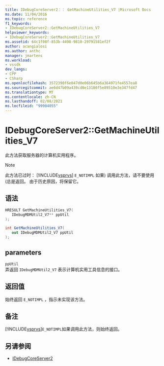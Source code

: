 ```yaml
---
title: IDebugCoreServer2：： GetMachineUtilities_V7 |Microsoft Docs
ms.date: 11/04/2016
ms.topic: reference
f1_keywords:
- IDebugCoreServer2::GetMachineUtilities_V7
helpviewer_keywords:
- IDebugCoreServer2::GetMachineUtilities_V7
ms.assetid: 64c1f08f-853b-4498-9810-29791581ef2f
author: acangialosi
ms.author: anthc
manager: jmartens
ms.workload:
- vssdk
dev_langs:
- CPP
- CSharp
ms.openlocfilehash: 3572390f6e047d0e06b645b6a364971fe4557ea8
ms.sourcegitcommit: ae6d47b09a439cd0e13180f5e89510e3e347fd47
ms.translationtype: MT
ms.contentlocale: zh-CN
ms.lasthandoff: 02/08/2021
ms.locfileid: "99904055"
---
```

# <a name="idebugcoreserver2getmachineutilities_v7"></a>IDebugCoreServer2::GetMachineUtilities_V7
此方法获取服务器的计算机实用程序。

> [!NOTE]
> 此方法已过时： [!INCLUDE[vsprvs](../../../code-quality/includes/vsprvs_md.md)] `E_NOTIMPL` 如果) 调用此方法，请不要使用 (总是返回。 由于历史原因，将保留它。

## <a name="syntax"></a>语法

```cpp
HRESULT GetMachineUtilities_V7(
   IDebugMDMUtil2_V7** ppUtil
);
```

```csharp
int GetMachineUtilities_V7(
   out IDebugMDMUtil2_V7 ppUtil
);
```

## <a name="parameters"></a>parameters
`ppUtil`\
弄返回 `IDebugMDMUtil2_V7` 表示计算机实用工具信息的接口。

## <a name="return-value"></a>返回值
 始终返回 `E_NOTIMPL` ，指示未实现该方法。

## <a name="remarks"></a>备注
 [!INCLUDE[vsprvs](../../../code-quality/includes/vsprvs_md.md)]`E_NOTIMPL`如果调用此方法，则始终返回。

## <a name="see-also"></a>另请参阅
- [IDebugCoreServer2](../../../extensibility/debugger/reference/idebugcoreserver2.md)
